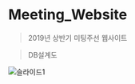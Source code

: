 # Meeting_Website
> 2019년 상반기 미팅주선 웹사이트

> DB설계도   

![슬라이드1](https://user-images.githubusercontent.com/46700771/95044075-7eed7480-0719-11eb-9691-a7547343761d.JPG)
